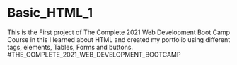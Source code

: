 # Basic_HTML_1
This is the First project of The Complete 2021 Web Development Boot Camp Course in this I learned about HTML and created my portfolio using different tags, elements, Tables, Forms and buttons. #THE_COMPLETE_2021_WEB_DEVELOPMENT_BOOTCAMP
